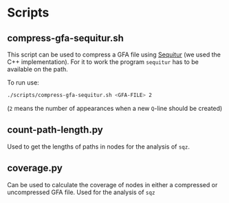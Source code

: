 # Scripts

## compress-gfa-sequitur.sh
This script can be used to compress a GFA file using [Sequitur](https://github.com/craignm/sequitur) (we used the C++ implementation). For it to work the program `sequitur` has to be available on the path.

To run use:
```bash
./scripts/compress-gfa-sequitur.sh <GFA-FILE> 2
```
(`2` means the number of appearances when a new `Q`-line should be created)

## count-path-length.py
Used to get the lengths of paths in nodes for the analysis of `sqz`.

## coverage.py
Can be used to calculate the coverage of nodes in either a compressed or uncompressed GFA file. Used for the analysis of `sqz`
